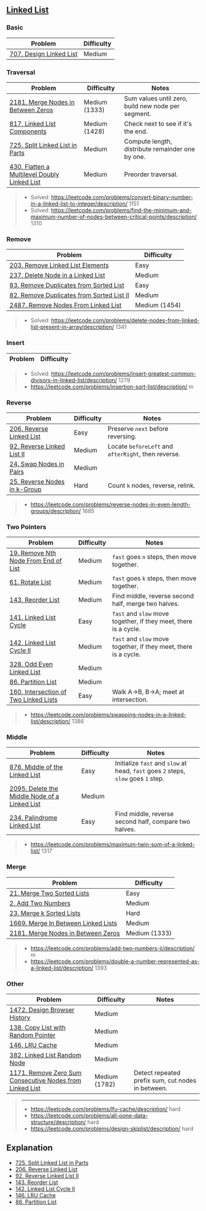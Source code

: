 ## [Linked List](../topics/linked-list.md)

### Basic
| Problem          | Difficulty |
|------------------|------------|
|[707. Design Linked List](../leetcode/707.design-linked-list.md)|Medium|
 
### Traversal
| Problem          | Difficulty | Notes |
|------------------|------------|-------|
|[2181. Merge Nodes in Between Zeros](../leetcode/2181.merge-nodes-in-between-zeros.md)|Medium (1333)| Sum values until zero, build new node per segment. |
|[817. Linked List Components](../leetcode/817.linked-list-components.md)|Medium (1428)| Check next to see if it's the end. |
|[725. Split Linked List in Parts](../leetcode/725.split-linked-list-in-parts.md)|Medium| Compute length, distribute remainder one by one. |
|[430. Flatten a Multilevel Doubly Linked List](../leetcode/430.flatten-a-multilevel-doubly-linked-list.md)|Medium| Preorder traversal. |

> * Solved: https://leetcode.com/problems/convert-binary-number-in-a-linked-list-to-integer/description/ 1151
> * Solved: https://leetcode.com/problems/find-the-minimum-and-maximum-number-of-nodes-between-critical-points/description/ 1310

### Remove
| Problem          | Difficulty |
|------------------|------------|
|[203. Remove Linked List Elements](../leetcode/203.remove-linked-list-elements.md)|Easy|
|[237. Delete Node in a Linked List](../leetcode/237.delete-node-in-a-linked-list.md)|Medium|
|[83. Remove Duplicates from Sorted List](../leetcode/83.remove-duplicates-from-sorted-list.md)|Easy|
|[82. Remove Duplicates from Sorted List II](../leetcode/82.remove-dpulicates-from-sorted-list-ii.md)|Medium|
|[2487. Remove Nodes From Linked List](../leetcode/2487.remove-nodes-from-linked-list.md)|Medium (1454)|

> * Solved: https://leetcode.com/problems/delete-nodes-from-linked-list-present-in-array/description/ 1341

### Insert
| Problem          | Difficulty |
|------------------|------------|
> * Solved: https://leetcode.com/problems/insert-greatest-common-divisors-in-linked-list/description/ 1279
> * https://leetcode.com/problems/insertion-sort-list/description/ m

### Reverse
| Problem          | Difficulty | Notes |
|------------------|------------|-------|
|[206. Reverse Linked List](../leetcode/206.reverse-linked-list.md)|Easy| Preserve `next` before reversing. |
|[92. Reverse Linked List II](../leetcode/92.reverse-linked-list-ii.md)|Medium| Locate `beforeLeft` and `afterRight`, then reverse. |
|[24. Swap Nodes in Pairs](../leetcode/24.swap-nodes-in-pairs.md)|Medium|
|[25. Reverse Nodes in k-Group](../leetcode/25.reverse-nodes-in-k-group.md)|Hard| Count `k` nodes, reverse, relink. |

> * https://leetcode.com/problems/reverse-nodes-in-even-length-groups/description/ 1685

### Two Pointers
| Problem          | Difficulty | Notes |
|------------------|------------|-------|
|[19. Remove Nth Node From End of List](../leetcode/19.remove-nth-node-from-end-of-list.md)|Medium| `fast` goes `n` steps, then move together. |
|[61. Rotate List](../leetcode/61.rotate-list.md)|Medium| `fast` goes `k` steps, then move together. |
|[143. Reorder List](../leetcode/143.reorder-list.md)|Medium| Find middle, reverse second half, merge two halves. |
|[141. Linked List Cycle](../leetcode/141.linked-list-cycle.md)|Easy| `fast` and `slow` move together, if they meet, there is a cycle. |
|[142. Linked List Cycle II](../leetcode/142.linked-list-cycle-ii.md)|Medium| `fast` and `slow` move together, if they meet, there is a cycle. |
|[328. Odd Even Linked List](../leetcode/328.odd-even-linked-list.md)|Medium|
|[86. Partition List](../leetcode/86.partition-list.md)|Medium|
|[160. Intersection of Two Linked Lists](../leetcode/160.intersection-of-two-linked-lists.md)|Easy| Walk A→B, B→A; meet at intersection. |

> * https://leetcode.com/problems/swapping-nodes-in-a-linked-list/description/ 1386

### Middle
| Problem          | Difficulty | Notes |
|------------------|------------|-------|
|[876. Middle of the Linked List](../leetcode/876.middle-of-the-linked-list.md)|Easy| Initialize `fast` and `slow` at head, `fast` goes `2` steps, `slow` goes `1` step. |
|[2095. Delete the Middle Node of a Linked List](../leetcode/2095.delete-the-middle-node-of-a-linked-list.md)|Medium|
|[234. Palindrome Linked List](../leetcode/234.palindrome-linked-list.md)|Easy| Find middle, reverse second half, compare two halves. |
> * https://leetcode.com/problems/maximum-twin-sum-of-a-linked-list/ 1317

### Merge
| Problem          | Difficulty |
|------------------|------------|
|[21. Merge Two Sorted Lists](../leetcode/21.merge-two-sorted-lists.md)|Easy|
|[2. Add Two Numbers](../leetcode/2.add-two-numbers.md)|Medium|
|[23. Merge k Sorted Lists](../leetcode/23.merge-k-sorted-lists.md)|Hard|
|[1669. Merge In Between Linked Lists](../leetcode/1669.merge-in-between-linked-lists.md)|Medium|
|[2181. Merge Nodes in Between Zeros](../leetcode/2181.merge-nodes-in-between-zeros.md)|Medium (1333)|
> * https://leetcode.com/problems/add-two-numbers-ii/description/ m
> * https://leetcode.com/problems/double-a-number-represented-as-a-linked-list/description/ 1393

### Other
| Problem          | Difficulty | Notes |
|------------------|------------|-------|
|[1472. Design Browser History](../leetcode/1472.design-browser-history.md)|Medium|
|[138. Copy List with Random Pointer](../leetcode/138.copy-list-with-random-pointers.md)|Medium|
|[146. LRU Cache](../leetcode/146.lru-cache.md)|Medium|
|[382. Linked List Random Node](../leetcode/382.linked-list-random-node.md)|Medium|
|[1171. Remove Zero Sum Consecutive Nodes from Linked List](../leetcode/1171.remove-zero-sum-consecutive-nodes-from-linked-list.md)|Medium (1782)| Detect repeated prefix sum, cut nodes in between. |

> ----
> * https://leetcode.com/problems/lfu-cache/description/ hard
> * https://leetcode.com/problems/all-oone-data-structure/description/ hard
> * https://leetcode.com/problems/design-skiplist/description/ hard

## Explanation
* [725. Split Linked List in Parts](https://www.youtube.com/watch?v=j0LEfr8s3gk)
* [206. Reverse Linked List](https://www.youtube.com/watch?v=heh7Aua4uoQ)
* [92. Reverse Linked List II](https://www.youtube.com/watch?v=Ta71JgXl_EI)
* [143. Reorder List](https://www.youtube.com/watch?v=0W1PcBMLU-E)
* [142. Linked List Cycle II](https://www.youtube.com/watch?v=kZP8Cij1fxk)
* [146. LRU Cache](https://www.youtube.com/watch?v=jX_k2FIhRI0)
* [86. Partition List](https://www.youtube.com/watch?v=fM450F2vsCY)
